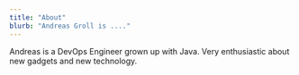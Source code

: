```yaml
---
title: "About"
blurb: "Andreas Groll is ...."
---
```


Andreas is a DevOps Engineer grown up with Java. Very enthusiastic about new gadgets and new technology.